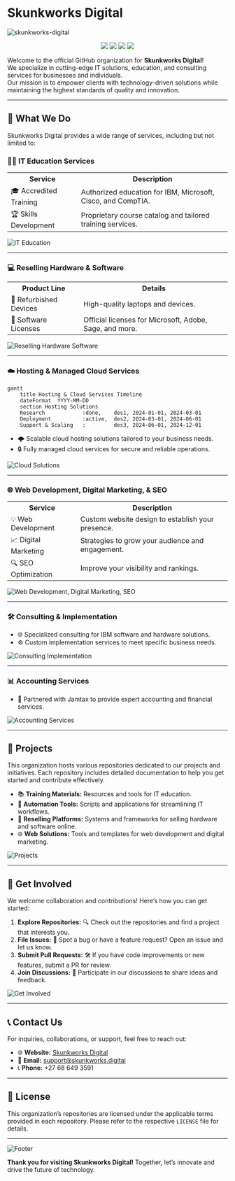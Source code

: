 # Skunkworks Digital

![skunkworks-digital](https://github.com/user-attachments/assets/d84eee80-8441-4ac8-a329-c9badcf52617)

<p align="center">
  <img src="https://img.shields.io/badge/status-active-brightgreen?style=flat-square" />
  <img src="https://img.shields.io/github/last-commit/Skunkworks-Digital/www?style=flat-square" />
  <img src="https://img.shields.io/github/languages/top/Skunkworks-Digital/www?style=flat-square" />
  <img src="https://img.shields.io/github/issues/Skunkworks-Digital/www?style=flat-square" />
</p>

Welcome to the official GitHub organization for **Skunkworks Digital**!  
We specialize in cutting-edge IT solutions, education, and consulting services for businesses and individuals.  
Our mission is to empower clients with technology-driven solutions while maintaining the highest standards of quality and innovation.

---

## 🚀 What We Do

Skunkworks Digital provides a wide range of services, including but not limited to:

### 🧑‍🏫 **IT Education Services**

<div align="center">

<table>
  <tr>
    <th>Service</th>
    <th>Description</th>
  </tr>
  <tr>
    <td>🎓 Accredited Training</td>
    <td>Authorized education for IBM, Microsoft, Cisco, and CompTIA.</td>
  </tr>
  <tr>
    <td>🏆 Skills Development</td>
    <td>Proprietary course catalog and tailored training services.</td>
  </tr>
</table>

</div>

![IT Education](https://github.com/user-attachments/assets/991f129b-68fa-4bbf-919c-daba023e6469)

---

### 💻 **Reselling Hardware & Software**

<div align="center">

<table>
  <tr>
    <th>Product Line</th>
    <th>Details</th>
  </tr>
  <tr>
    <td>🔄 Refurbished Devices</td>
    <td>High-quality laptops and devices.</td>
  </tr>
  <tr>
    <td>📜 Software Licenses</td>
    <td>Official licenses for Microsoft, Adobe, Sage, and more.</td>
  </tr>
</table>

</div>

![Reselling Hardware   Software](https://github.com/user-attachments/assets/215245b8-b423-478d-b2f2-6d0cd51e8523)

---

### ☁️ **Hosting & Managed Cloud Services**

``` mermaid
gantt
    title Hosting & Cloud Services Timeline
    dateFormat  YYYY-MM-DD
    section Hosting Solutions
    Research            :done,    des1, 2024-01-01, 2024-03-01
    Deployment          :active,  des2, 2024-03-01, 2024-06-01
    Support & Scaling   :         des3, 2024-06-01, 2024-12-01
````

* 🌩️ Scalable cloud hosting solutions tailored to your business needs.
* 🔒 Fully managed cloud services for secure and reliable operations.

![Cloud Solutions](https://github.com/user-attachments/assets/17e657e0-3208-48a6-a38d-36a8f2b84767)

---

### 🌐 **Web Development, Digital Marketing, & SEO**

<div align="center">

<table>
  <tr>
    <th>Service</th>
    <th>Description</th>
  </tr>
  <tr>
    <td>💡 Web Development</td>
    <td>Custom website design to establish your presence.</td>
  </tr>
  <tr>
    <td>📈 Digital Marketing</td>
    <td>Strategies to grow your audience and engagement.</td>
  </tr>
  <tr>
    <td>🔍 SEO Optimization</td>
    <td>Improve your visibility and rankings.</td>
  </tr>
</table>

</div>

![Web Development, Digital Marketing,   SEO](https://github.com/user-attachments/assets/1724b246-646e-4c38-b384-f05e5b1e8725)

---

### 🛠️ **Consulting & Implementation**

* 🌐 Specialized consulting for IBM software and hardware solutions.
* ⚙️ Custom implementation services to meet specific business needs.

![Consulting   Implementation](https://github.com/user-attachments/assets/33e160ef-66d8-4c29-9cb4-5cf4089ceaaa)

---

### 📊 **Accounting Services**

* 💼 Partnered with Jamtax to provide expert accounting and financial services.

![Accounting Services](https://github.com/user-attachments/assets/365eae06-99d2-4143-88a7-4edc34960283)

---

## 📂 Projects

This organization hosts various repositories dedicated to our projects and initiatives.
Each repository includes detailed documentation to help you get started and contribute effectively.

* 📚 **Training Materials:** Resources and tools for IT education.
* 🤖 **Automation Tools:** Scripts and applications for streamlining IT workflows.
* 🛒 **Reselling Platforms:** Systems and frameworks for selling hardware and software online.
* 🌐 **Web Solutions:** Tools and templates for web development and digital marketing.

![Projects](https://github.com/user-attachments/assets/063c6e21-4198-44aa-87fc-977301252c04)

---

## 🌟 Get Involved

We welcome collaboration and contributions! Here’s how you can get started:

1. **Explore Repositories:** 🔍 Check out the repositories and find a project that interests you.
2. **File Issues:** 🐛 Spot a bug or have a feature request? Open an issue and let us know.
3. **Submit Pull Requests:** 🛠️ If you have code improvements or new features, submit a PR for review.
4. **Join Discussions:** 💬 Participate in our discussions to share ideas and feedback.

![Get Involved](https://github.com/user-attachments/assets/d4c1ae47-e45b-4a3a-ba98-b17f61efb59b)

---

## 📞 Contact Us

For inquiries, collaborations, or support, feel free to reach out:

* 🌐 **Website:** [Skunkworks Digital](https://skunkworksdigital.co.za)
* 📧 **Email:** [support@skunkworks.digital](mailto:support@skunkworks.digital)
* 📞 **Phone:** +27 68 649 3591

---

## 📜 License

This organization’s repositories are licensed under the applicable terms provided in each repository.
Please refer to the respective `LICENSE` file for details.

---

![Footer](https://github.com/user-attachments/assets/df022412-fee5-4148-b700-876bc60d9f4f)

**Thank you for visiting Skunkworks Digital!**
Together, let’s innovate and drive the future of technology.
